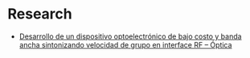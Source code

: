 # Research

- [Desarrollo de un dispositivo optoelectrónico de bajo costo y banda ancha sintonizando velocidad de grupo en interface RF – Óptica](/research/rf-optica/)